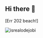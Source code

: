 ## Hi there 👋

<!--
**iemio/iemio** is a ✨ _special_ ✨ repository because its `README.md` (this file) appears on your GitHub profile.

Here are some ideas to get you started:

- 🔭 I’m currently working on ...
- 🌱 I’m currently learning ...
- 👯 I’m looking to collaborate on ...
- 🤔 I’m looking for help with ...
- 💬 Ask me about ...
- 📫 How to reach me: ...
- 😄 Pronouns: ...
- ⚡ Fun fact: ...
-->
[Err 202 beach!]
<!-- Profile Views -->
<p align="left"> <img src="https://komarev.com/ghpvc/?username=iemio&label=Profile%20views&color=0e75b6&style=flat" alt="isrealodejobi" />
</p>
